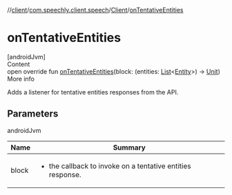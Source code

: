 //[client](../../index.md)/[com.speechly.client.speech](../index.md)/[Client](index.md)/[onTentativeEntities](on-tentative-entities.md)



# onTentativeEntities  
[androidJvm]  
Content  
open override fun [onTentativeEntities](on-tentative-entities.md)(block: (entities: [List](https://kotlinlang.org/api/latest/jvm/stdlib/kotlin.collections/-list/index.html)<[Entity](../../com.speechly.client.slu/-entity/index.md)>) -> [Unit](https://kotlinlang.org/api/latest/jvm/stdlib/kotlin/-unit/index.html))  
More info  


Adds a listener for tentative entities responses from the API.



## Parameters  
  
androidJvm  
  
|  Name|  Summary| 
|---|---|
| <a name="com.speechly.client.speech/Client/onTentativeEntities/#kotlin.Function1[kotlin.collections.List[com.speechly.client.slu.Entity],kotlin.Unit]/PointingToDeclaration/"></a>block| <a name="com.speechly.client.speech/Client/onTentativeEntities/#kotlin.Function1[kotlin.collections.List[com.speechly.client.slu.Entity],kotlin.Unit]/PointingToDeclaration/"></a><ul><li>the callback to invoke on a tentative entities response.</li></ul>
  
  



